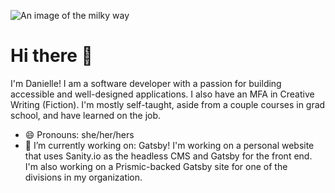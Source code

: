 ![An image of the milky way](https://scifibrarian.files.wordpress.com/2016/02/space.jpg "Milky way in space")


# Hi there 👋
I'm Danielle! I am a software developer with a passion for building accessible and well-designed applications. I also have an MFA in Creative Writing (Fiction). I'm mostly self-taught, aside from a couple courses in grad school, and have learned on the job.

- 😄 Pronouns: she/her/hers
- 🔭 I’m currently working on: Gatsby! I'm working on a personal website that uses Sanity.io as the headless CMS and Gatsby for the front end. I'm also working on a Prismic-backed Gatsby site for one of the divisions in my organization.
